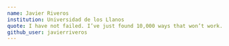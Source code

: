 ```yaml
---
name: Javier Riveros
institution: Universidad de los Llanos
quote: I have not failed. I’ve just found 10,000 ways that won’t work.
github_user: javierriveros
---
```

